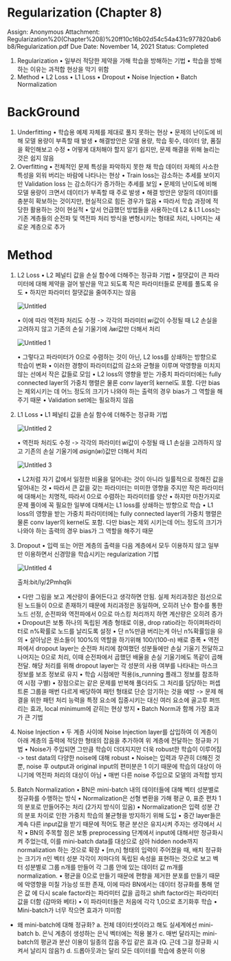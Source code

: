 # Regularization (Chapter 8)

Assign: Anonymous
Attachment: Regularization%20(Chapter%208)%20ff10c16b02d54c54a431c977820ab6b8/Regularization.pdf
Due Date: November 14, 2021
Status: Completed

1. Regularization
• 일부러 적당한 제약을 가해 학습을 방해하는 기법
• 학습을 방해하는 이유는 과적합 현상을 막기 위함
2. Method
• L2 Loss
• L1 Loss
• Dropout
• Noise Injection
• Batch Normalization

# BackGround

1. Underfitting
• 학습용 예제 자체를 제대로 풀지 못하는 현상
• 문제의 난이도에 비해 모델 용량이 부족할 때 발생
• 해결방안은 모델 용량, 학습 횟수, 데이터 양, 품질을 확인해보고 수정
• 어떻게 대처해야 할지 알기 쉽지만, 문제 해결을 위해 늘리는 것은 쉽지 않음
2. Overfitting
• 전체적인 문제 특성을 파악하지 못한 채 학습 데이터 자체의 사소한 특성을 외워 버리는 바람에 나타나는 현상
• Train loss는 감소하는 추세를 보이지만 Validation loss 는 감소하다가 증가하는 추세를 보임
• 문제의 난이도에 비해 모델 용량이 크면서 데이터가 부족할 때 주로 발생
• 해결 방안은 양질의 데이터를 충분히 확보하는 것이지만, 현실적으로 힘든 경우가 많음
• 따라서 학습 과정에 적당한 활용하는 것이 현실적
• 앞서 언급했던 방법들을 사용하는데 L2 & L1 Loss는 기존 계층들의 순전파 및 역전파 처리 방식을 변형시키는 형태로 처리, 나머지는 새로운
계층으로 추가

# Method

1. L2 Loss
• L2 페널티 값을 손실 함수에 더해주는 정규화 기법
• 절댓값이 큰 파라미터에 대해 제약을 걸어 발산을 막고 되도록 작은 파라미터들로 문제를 풀도록 유도
• 하지만 파라미터 절댓값을 줄여주지는 않음
    
    ![Untitled](https://user-images.githubusercontent.com/54128055/142767164-b79ddde8-bbc7-4824-ae7f-0ef2f743b860.png)
    
    • 이에 따라 역전파 처리도 수정 -> 각각의 파라미터 𝑤𝑖값이 수정될 때 L2 손실을 고려하지 않고 기존의 손실 기울기에 𝜆𝑤𝑖값만 더해서 처리
    
    ![Untitled 1](https://user-images.githubusercontent.com/54128055/142767143-e83d5321-86c4-4d7d-9c1b-327f6b122b6d.png)
    
    • 그렇다고 파라미터가 0으로 수렴하는 것이 아닌, L2 loss를 상쇄하는 방향으로 학습이 변화
    • 이러한 경향이 파라미터값의 감소와 균형을 이루며 악영향을 미치지 않는 선에서 작은 값들로 모임
    • L2 loss의 영향을 받는 가중치 파라미터에는 fully connected layer의 가중치 행렬은 물론 conv layer의 kernel도 포함. 다만 bias는 제외시키는
    데 어느 정도의 크기가 나와야 하는 출력의 경우 bias가 그 역할을 해주기 때문
    • Validation set에는 필요하지 않음
    
2. L1 Loss
• L1 페널티 값을 손실 함수에 더해주는 정규화 기법
    
    ![Untitled 2](https://user-images.githubusercontent.com/54128055/142767176-c5a91fe2-46d0-4843-b097-df20b4698430.png)
    
    • 역전파 처리도 수정 -> 각각의 파라미터 𝑤𝑖값이 수정될 때 L1 손실을 고려하지 않고 기존의 손실 기울기에 𝛼sign(𝑤𝑖)값만 더해서 처리
    
    ![Untitled 3](https://user-images.githubusercontent.com/54128055/142767193-30917378-5e37-408b-88e8-24bb2a8347a0.png)
    
    • L2처럼 자기 값에서 일정한 비율을 덜어내는 것이 아니라 일률적으로 정해진 값을 덜어내는 것
    • 따라서 큰 값을 갖는 파라미터는 미미한 영향을 주지만 작은 파라미터에 대해서는 치명적, 따라서 0으로 수렴하는 파라미터를 양산
    • 하지만 마찬가지로 문제 풀이에 꼭 필요한 일부에 대해서는 L1 loss를 상쇄하는 방향으로 학습
    • L1 loss의 영향을 받는 가중치 파라미터에는 fully connected layer의 가중치 행렬은 물론 conv layer의 kernel도 포함. 다만 bias는 제외 시키는데 어느 정도의 크기가 나와야 하는 출력의 경우 bias가 그 역할을 해주기 때문
    
3. Dropout
• 입력 또는 어떤 계층의 출력을 다음 계층에서 모두 이용하지 않고 일부만 이용하면서 신경망을 학습시키는 regularization 기법
    
    ![Untitled 4](https://user-images.githubusercontent.com/54128055/142767212-47da9a10-bfc3-42bd-aa76-49cbaa511db9.png)
    
    출처:bit/ly/2Pmhq9i
    
    • 다만 그림을 보고 계산량이 줄어든다고 생각하면 안됨. 실제 처리과정은 점선으로 된 노드들이 0으로 존재하기 때문에 처리과정은 동일하며,
    오히려 난수 함수를 통한 노드 선정, 순전파와 역전파에서 0으로 마스킹 처리까지 하면 계산량은 오히려 증가
    • Dropout은 보통 하나의 독립된 계층 형태로 이용, drop ratio라는 하이퍼파라미터로 n%확률로 노드를 날리도록 설정
    • 단 n%만큼 버리는게 아닌 n%확률임을 유의
    • 살아남은 원소들이 100%의 역할을 하기위해 100/(100-n) 배로 증폭
    • 역전파에서 dropout layer는 순전파 처리에 참여했던 성분들에만 손실 기울기 전달하고 나머지는 0으로 처리, 이때 순전파에서 곱했던 배율을
    손실 기울기에도 똑같이 곱해 전달. 해당 처리를 위해 dropout layer는 각 성분의 사용 여부를 나타내는 마스크 정보를 보조 정보로 유지
    • 학습 시점에만 적용(is_running 플래그 정보를 참조하여 시점 구별)
    • 장점으로는 같은 문제를 반복해 풀더라도 그 처리를 담당하는 퍼셉트론 그룹을 매번 다르게 배당하여 패턴 형태로 단순 암기하는 것을 예방
    -> 문제 해결을 위한 패턴 처리 능력을 특정 요소에 집중시키는 대신 여러 요소에 골고루 퍼뜨리는 효과, local minimum에 갇히는 현상 방지
    • Batch Norm과 함께 가장 효과가 큰 기법
    
4. Noise Injection
• 두 계층 사이에 Noise Injection layer를 삽입하여 이 계층이 아래 계층의 출력에 적당한 형태의 잡음을 추가하여 위 계층에 전달하는 정규화 기법
• Noise가 주입되면 그만큼 학습이 더뎌지지만 더욱 robust한 학습이 이루어짐 -> test data의 다양한 noise에 대해 robust
• Noise는 입력과 무관히 더해진 것 뿐, noise 후 output과 original input의 편미분은 1 이기 때문에 학습의 대상이 아니기에 역전파 처리의 대상이 아님
• 매번 다른 noise 주입으로 모델의 과적합 방지
5. Batch Normalization
• BN은 mini-batch 내의 데이터들에 대해 벡터 성분별로 정규화를 수행하는 방식
• Normalization은 선형 변환을 가해 평균 0, 표준 편차 1의 분포로 만들어주는 처리 (2가지 방식이 있음)
• Normalization은 입력 성분 간의 분포 차이로 인한 가중치 학습의 불균형을 방지하기 위해 도입
• 중간 layer들은 계속 다른 input값을 받기 때문에 적어도 평균 분산은 유지시켜 주자는 생각에서 시작
• BN의 주목할 점은 보통 preprocessing 단계에서 input에 대해서만 정규화시켜 주었는데, 이를 mini-batch data를 대상으로 삼아 hidden node까지
normalization 하는 것으로 확장
• [m,n] 형태의 입력이 주어졌을 때, 배치 정규화는 크기가 n인 벡터 성분 각각이 저마다의 독립된 속성을 표현하는 것으로 보고 벡터 성분별로 그룹 n개를
만들어 각 그룹 안에 있는 데이터 값 m개를 normalization.
• 평균을 0으로 만들기 때문에 편향을 제거한 분포를 만들기 때문에 악영향을 미칠 가능성 또한 존재, 이에 따라 BN에서는 데이터 정규화를 통해 얻은 값
에 다시 scale factor라는 파라미터 값을 곱하고 shift factor라는 파라미터 값을 더함 (감마와 베타)
• 이 파라미터들은 처음에 각각 1,0으로 초기화후 학습
• Mini-batch가 너무 작으면 효과가 미미함
- 왜 mini-batch에 대해 정규화?
a. 전체 데이터셋이라고 해도 실세계에선 mini-batch
b. 은닉 계층이 생성하는 은닉 벡터에는 적용 불가
c. 매번 달라지는 mini-batch의 평균과 분산 이용이 일종의 잡음 주입 같은 효과 (Q. 근데 그걸 정규화 시켜서 날리지 않음?)
d. 드롭아웃과는 달리 모든 데이터를 학습에 충분히 이용
